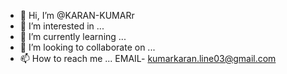 - 👋 Hi, I’m @KARAN-KUMARr
- 👀 I’m interested in ...
- 🌱 I’m currently learning ...
- 💞️ I’m looking to collaborate on ...
- 📫 How to reach me ... EMAIL- kumarkaran.line03@gmail.com

<!---
KARAN-KUMARr/KARAN-KUMARr is a ✨ special ✨ repository because its `README.md` (this file) appears on your GitHub profile.
You can click the Preview link to take a look at your changes.
--->
